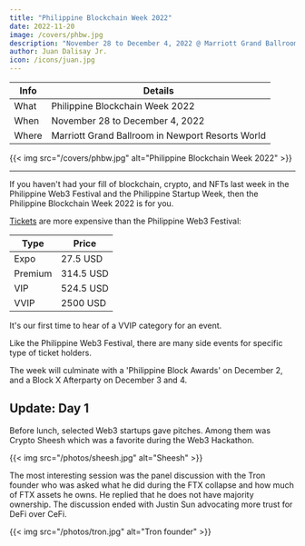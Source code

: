 ```yaml
---
title: "Philippine Blockchain Week 2022"
date: 2022-11-20
image: /covers/phbw.jpg
description: "November 28 to December 4, 2022 @ Marriott Grand Ballroom in Newport Resorts World"
author: Juan Dalisay Jr.
icon: /icons/juan.jpg
---
```




Info | Details 
--- | ---
What | Philippine Blockchain Week 2022
When | November 28 to December 4, 2022
Where | Marriott Grand Ballroom in Newport Resorts World


{{< img src="/covers/phbw.jpg" alt="Philippine Blockchain Week 2022" >}}

---


If you haven't had your fill of blockchain, crypto, and NFTs last week in the Philippine Web3 Festival and the Philippine Startup Week, then the Philippine Blockchain Week 2022 is for you. 

[Tickets](https://www.philblockchainweek.com/tickets/) are more expensive than the Philippine Web3 Festival:

Type | Price
--- | ---
Expo | 27.5 USD
Premium | 314.5 USD
VIP | 524.5 USD
VVIP | 2500 USD

It's our first time to hear of a VVIP category for an event. 

Like the Philippine Web3 Festival, there are many side events for specific type of ticket holders. 

The week will culminate with a 'Philippine Block Awards' on December 2, and a Block X Afterparty on December 3 and 4. 


## Update: Day 1

Before lunch, selected Web3 startups gave pitches. Among them was Crypto Sheesh which was a favorite during the Web3 Hackathon. 

{{< img src="/photos/sheesh.jpg" alt="Sheesh" >}}

The most interesting session was the panel discussion with the Tron founder who was asked what he did during the FTX collapse and how much of FTX assets he owns. He replied that he does not have majority ownership. The discussion ended with Justin Sun advocating more trust for DeFi over CeFi.  

{{< img src="/photos/tron.jpg" alt="Tron founder" >}}

